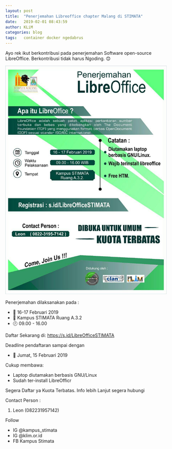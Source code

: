```yaml
---
layout: post
title:  "Penerjemahan Libreoffice chapter Malang di STIMATA"
date:   2019-02-01 08:43:59
author: KLiM
categories: blog
tags:	container docker ngedabrus
---
```



Ayo rek ikut berkontribusi pada penerjemahan Software open-source LibreOffice. Berkontribusi tidak harus Ngoding. 😊

![Poster Penerjemahan LibreOffice STIMATA](/assets/images/libreoffice-stimata.jpg)

Penerjemahan dilaksanakan pada :
- 📆 16-17 Februari 2019
- 🏢 Kampus STIMATA Ruang A.3.2
- 🕖 09.00 - 16.00


Daftar Sekarang di: https://s.id/LibreOfficeSTIMATA

Deadline pendaftaran sampai dengan
- 📆 Jumat, 15 Februari 2019

Cukup membawa:
- Laptop diutamakan berbasis GNU/Linux
- Sudah ter-install LibreOfficr

Segera Daftar ya Kuota Terbatas. Info lebih Lanjut segera hubungi

Contact Person : 
1. Leon (082231957142)

Follow 
- IG @kampus_stimata
- IG @klim.or.id
- FB Kampus Stimata
